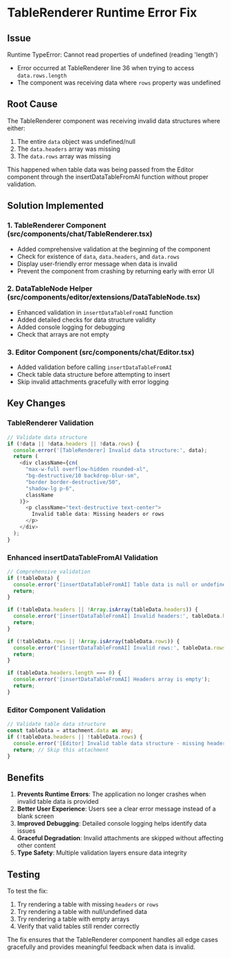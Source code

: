 # TableRenderer Runtime Error Fix

## Issue
Runtime TypeError: Cannot read properties of undefined (reading 'length')
- Error occurred at TableRenderer line 36 when trying to access `data.rows.length`
- The component was receiving data where `rows` property was undefined

## Root Cause
The TableRenderer component was receiving invalid data structures where either:
1. The entire `data` object was undefined/null
2. The `data.headers` array was missing
3. The `data.rows` array was missing

This happened when table data was being passed from the Editor component through the insertDataTableFromAI function without proper validation.

## Solution Implemented

### 1. TableRenderer Component (src/components/chat/TableRenderer.tsx)
- Added comprehensive validation at the beginning of the component
- Check for existence of `data`, `data.headers`, and `data.rows`
- Display user-friendly error message when data is invalid
- Prevent the component from crashing by returning early with error UI

### 2. DataTableNode Helper (src/components/editor/extensions/DataTableNode.tsx)
- Enhanced validation in `insertDataTableFromAI` function
- Added detailed checks for data structure validity
- Added console logging for debugging
- Check that arrays are not empty

### 3. Editor Component (src/components/chat/Editor.tsx)
- Added validation before calling `insertDataTableFromAI`
- Check table data structure before attempting to insert
- Skip invalid attachments gracefully with error logging

## Key Changes

### TableRenderer Validation
```typescript
// Validate data structure
if (!data || !data.headers || !data.rows) {
  console.error('[TableRenderer] Invalid data structure:', data);
  return (
    <div className={cn(
      "max-w-full overflow-hidden rounded-xl",
      "bg-destructive/10 backdrop-blur-sm",
      "border border-destructive/50",
      "shadow-lg p-6",
      className
    )}>
      <p className="text-destructive text-center">
        Invalid table data: Missing headers or rows
      </p>
    </div>
  );
}
```

### Enhanced insertDataTableFromAI Validation
```typescript
// Comprehensive validation
if (!tableData) {
  console.error('[insertDataTableFromAI] Table data is null or undefined');
  return;
}

if (!tableData.headers || !Array.isArray(tableData.headers)) {
  console.error('[insertDataTableFromAI] Invalid headers:', tableData.headers);
  return;
}

if (!tableData.rows || !Array.isArray(tableData.rows)) {
  console.error('[insertDataTableFromAI] Invalid rows:', tableData.rows);
  return;
}

if (tableData.headers.length === 0) {
  console.error('[insertDataTableFromAI] Headers array is empty');
  return;
}
```

### Editor Component Validation
```typescript
// Validate table data structure
const tableData = attachment.data as any;
if (!tableData.headers || !tableData.rows) {
  console.error('[Editor] Invalid table data structure - missing headers or rows:', tableData);
  return; // Skip this attachment
}
```

## Benefits
1. **Prevents Runtime Errors**: The application no longer crashes when invalid table data is provided
2. **Better User Experience**: Users see a clear error message instead of a blank screen
3. **Improved Debugging**: Detailed console logging helps identify data issues
4. **Graceful Degradation**: Invalid attachments are skipped without affecting other content
5. **Type Safety**: Multiple validation layers ensure data integrity

## Testing
To test the fix:
1. Try rendering a table with missing `headers` or `rows`
2. Try rendering a table with null/undefined data
3. Try rendering a table with empty arrays
4. Verify that valid tables still render correctly

The fix ensures that the TableRenderer component handles all edge cases gracefully and provides meaningful feedback when data is invalid.
